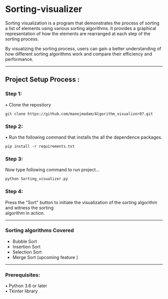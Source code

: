 # Sorting-visualizer

Sorting visualization is a program that demonstrates the process of sorting a list of elements using various sorting algorithms. It provides a graphical representation of how the elements are rearranged at each step of the sorting process.

By visualizing the sorting process, users can gain a better understanding of how different sorting algorithms work and compare their efficiency and performance.
***


<h2>Project Setup Process :</h2>

<h3>Step 1:</h3> 

• Clone the repository 

```git clone https://github.com/manojmadam/Algorithm_visualizer07.git```

<h3>Step 2:</h3> 

• Run the following command that installs the all the dependence packages.


```pip install -r requirements.txt```

<h3>Step 3:</h3> 

Now type following command to run project...<br>


```python Sorting_visualizer.py```<br>

<h3>Step 4:</h3> 

Press the "Sort" button to initiate the visualization of the sorting algorithm and witness the sorting<br>algorithm in action.

***
### Sorting algorithms Covered
- Bubble Sort
- Insertion Sort
- Selection Sort
- Merge Sort (upcoming feature )

***
<h3>Prerequisites:</h3>
• Python 3.6 or later <br>
• Tkinter library
